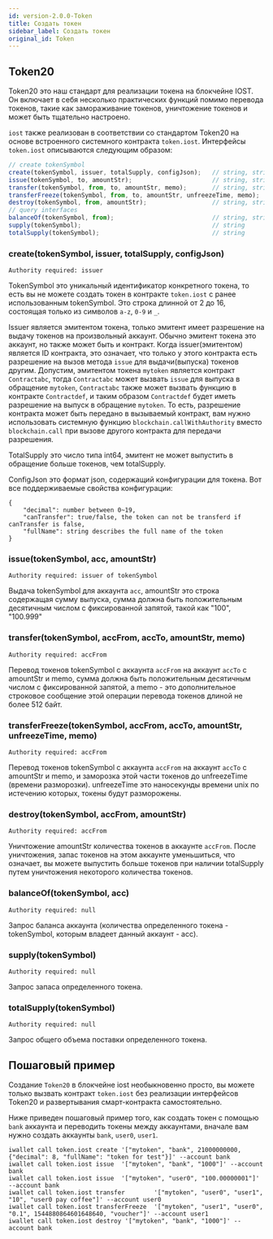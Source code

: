 ```yaml
---
id: version-2.0.0-Token
title: Создать токен
sidebar_label: Создать токен
original_id: Token
---
```

## Token20

Token20 это наш стандарт для реализации токена на блокчейне IOST. Он включает в себя несколько практических функций помимо перевода токенов, такие как замораживание токенов, уничтожение токенов и может быть тщательно настроено.

`iost` также реализован в соответствии со стандартом Token20 на основе встроенного системного контракта `token.iost`.
Интерфейсы `token.iost` описываются следующим образом:

```js
// create tokenSymbol
create(tokenSymbol, issuer, totalSupply, configJson);	// string, string, number, json
issue(tokenSymbol, to, amountStr);						// string, string, string
transfer(tokenSymbol, from, to, amountStr, memo);		// string, string, string, string, string
transferFreeze(tokenSymbol, from, to, amountStr, unfreezeTime, memo);		// string, string, string, string, number, string
destroy(tokenSymbol, from, amountStr);					// string, string, string
// query interfaces
balanceOf(tokenSymbol, from);							// string, string
supply(tokenSymbol);									// string
totalSupply(tokenSymbol);								// string
```
### create(tokenSymbol, issuer, totalSupply, configJson)
`Authority required: issuer`

TokenSymbol это уникальный идентификатор конкретного токена, то есть вы не можете создать токен в контракте `token.iost` с ранее использованным tokenSymbol.
Это строка длинной от 2 до 16, состоящая только из символов `a-z`, `0-9` и `_`.

Issuer является эмитентом токена, только эмитент имеет разрешение на выдачу токенов на произвольный аккаунт.
Обычно эмитент токена это аккаунт, но также может быть и контракт.
Когда issuer(эмитентом) является ID контракта, это означает, что только у этого контракта есть разрешение на вызов метода `issue` для выдачи(выпуска) токенов другим.
Допустим, эмитентом токена `mytoken` является контракт `Contractabc`, тогда `Contractabc` может вызвать `issue` для выпуска в обращение `mytoken`,
`Contractabc` также может вызвать функцию в контракте `Contractdef`, и таким образом `Contractdef` будет иметь разрешение на выпуск в обращение `mytoken`.
То есть, разрешение контракта может быть передано в вызываемый контракт, вам нужно использовать системную функцию `blockchain.callWithAuthority` вместо `blockchain.call` при вызове другого контракта для передачи разрешения.

TotalSupply это число типа int64, эмитент не может выпустить в обращение больше токенов, чем  totalSupply.

ConfigJson это формат json, содержащий конфигурации для токена. Вот все поддерживаемые свойства конфигурации:
```console
{
	"decimal": number between 0~19,
	"canTransfer": true/false, the token can not be transferd if canTransfer is false,
	"fullName": string describes the full name of the token
}
```

### issue(tokenSymbol, acc, amountStr)
`Authority required: issuer of tokenSymbol`

Выдача tokenSymbol для аккаунта `acc`, amountStr это строка содержащая сумму выпуска, сумма должна быть положительным десятичным числом с фиксированной запятой, такой как "100", "100.999"

### transfer(tokenSymbol, accFrom, accTo, amountStr, memo)
`Authority required: accFrom`

Перевод токенов tokenSymbol с аккаунта `accFrom` на аккаунт `accTo` с amountStr и memo,
сумма должна быть положительным десятичным числом с фиксированной запятой, а memo - это дополнительное строковое сообщение этой операции перевода токенов длиной не более 512 байт.

### transferFreeze(tokenSymbol, accFrom, accTo, amountStr, unfreezeTime, memo)
`Authority required: accFrom`

Перевод токенов tokenSymbol с аккаунта `accFrom` на аккаунт `accTo` с amountStr и memo, и заморозка этой части токенов до unfreezeTime (времени разморозки).
unfreezeTime это наносекунды времени unix по истечению которых, токены будут разморожены.

### destroy(tokenSymbol, accFrom, amountStr)
`Authority required: accFrom`

Уничтожение amountStr количества токенов в аккаунте `accFrom`. После уничтожения, запас токенов на этом аккаунте уменьшиться, что означает, вы можете выпустить больше токенов при наличии totalSupply путем уничтожения некоторого количества токенов.

### balanceOf(tokenSymbol, acc)
`Authority required: null`

Запрос баланса аккаунта (количества определенного токена - tokenSymbol, которым владеет данный аккаунт - acc).

### supply(tokenSymbol)
`Authority required: null`

Запрос запаса определенного токена.

### totalSupply(tokenSymbol)
`Authority required: null`

Запрос общего объема поставки определенного токена.


## Пошаговый пример
Создание `Token20` в блокчейне iost необыкновенно просто, вы можете только вызвать контракт `token.iost` без реализации интерфейсов Token20 и развертывания смарт-контракта самостоятельно.

Ниже приведен пошаговый пример того, как создать токен с помощью `bank` аккаунта и переводить токены между аккаунтами, вначале вам нужно создать аккаунты `bank`, `user0`, `user1`.

```console
iwallet call token.iost create '["mytoken", "bank", 21000000000, {"decimal": 8, "fullName": "token for test"}]' --account bank
iwallet call token.iost issue  '["mytoken", "bank", "1000"]' --account bank
iwallet call token.iost issue  '["mytoken", "user0", "100.00000001"]' --account bank
iwallet call token.iost transfer 		'["mytoken", "user0", "user1", "10", "user0 pay coffee"]' --account user0
iwallet call token.iost transferFreeze 	'["mytoken", "user1", "user0", "0.1", 1544880864601648640, "voucher"]' --account user1
iwallet call token.iost destroy '["mytoken", "bank", "1000"]' --account bank
```
